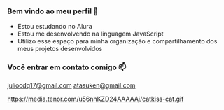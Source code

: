 ### Bem vindo ao meu perfil 🖤



- Estou estudando no Alura
- Estou me desenvolvendo na linguagem JavaScript
- Utilizo esse espaço para minha organização e compartilhamento dos meus projetos desenvolvidos 

### Você entrar em contato comigo 📫

juliocdq17@gmail.com
atasuken@gmail.com



https://media.tenor.com/u56nhKZD24AAAAAj/catkiss-cat.gif
